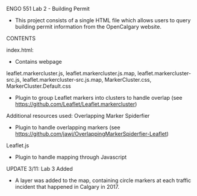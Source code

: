 ENGO 551 Lab 2 - Building Permit
- This project consists of a single HTML file which allows users to query building permit information from the OpenCalgary website. 


CONTENTS

index.html: 
- Contains webpage

leaflet.markercluster.js, leaflet.markercluster.js.map, leaflet.markercluster-src.js, leaflet.markercluster-src.js.map, MarkerCluster.css, MarkerCluster.Default.css
- Plugin to group Leaflet markers into clusters to handle overlap (see https://github.com/Leaflet/Leaflet.markercluster)

Additional resources used:
Overlapping Marker Spiderfier
- Plugin to handle overlapping markers (see https://github.com/jawj/OverlappingMarkerSpiderfier-Leaflet)

Leaflet.js
- Plugin to handle mapping through Javascript



UPDATE 3/11: Lab 3 Added
- A layer was added to the map, containing circle markers at each traffic incident that happened in Calgary in 2017.

